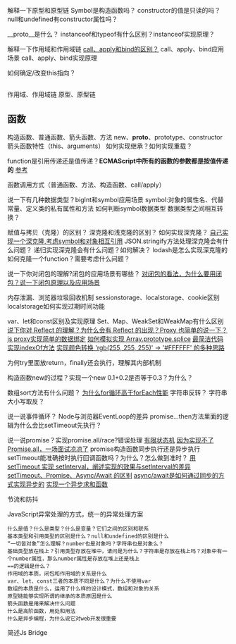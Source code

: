 解释一下原型和原型链
Symbol是构造函数吗？
constructor的值是只读的吗？null和undefined有constructor属性吗？

__proto__是什么？
instanceof和typeof有什么区别？instanceof实现原理？

解释一下作用域和作用域链
[call、apply和bind的区别？](https://juejin.cn/post/6844903496253177863#heading-7)
call、apply、bind应用场景
call、apply、bind实现原理

如何确定/改变this指向？

## 
作用域、作用域链
原型、原型链

## 函数
构造函数、普通函数、箭头函数、方法
new、__proto__、prototype、constructor
箭头函数特性（this、arguments）
如何实现继承？如何实现重载？


function是引用传递还是值传递？**ECMAScript中所有的函数的参数都是按值传递的** [参考](https://juejin.cn/post/6844903854882947080#heading-7)

函数调用方式（普通函数、方法、构造函数、call/apply）

说一下有几种数据类型？bigInt和symbol应用场景
symbol:对象的属性名、代替常量、定义类的私有属性和方法
如何判断symbol数据类型
数据类型之间相互转换？


赋值与拷贝（克隆）的区别？
深克隆和浅克隆的区别？
如何实现深克隆？
[自己实现一个深克隆,考虑symbol和对象相互引用](https://github.com/Advanced-Frontend/Daily-Interview-Question/issues/148)
JSON.stringify方法处理深克隆会有什么问题？
递归实现深克隆会有什么问题？如何解决？
lodash是怎么实现深克隆的
如何克隆一个function？需要考虑什么问题？


说一下你对闭包的理解?闭包的应用场景有哪些？
[对闭包的看法，为什么要用闭包？说一下闭包原理以及应用场景](https://github.com/lgwebdream/FE-Interview/issues/17)

内存泄漏、浏览器垃圾回收机制
sessionstorage、localstorage、cookie区别
localstorage如何实现过期时间功能

var、let和const区别及实现原理
Set、Map、WeakSet和WeakMap有什么区别
[说下你对 Reflect 的理解？为什么会有 Reflect 的出现？Proxy 也简单的说一下？](https://github.com/lgwebdream/FE-Interview/issues/1203)
[js proxy实现简单的数据绑定](https://github.com/Advanced-Frontend/Daily-Interview-Question/issues/123)
[如何模拟实现 Array.prototype.splice](https://github.com/Advanced-Frontend/Daily-Interview-Question/issues/384)
[最简洁代码实现indexOf方法](https://github.com/Advanced-Frontend/Daily-Interview-Question/issues/321)
[实现颜色转换 'rgb(255, 255, 255)' -> '#FFFFFF' 的多种思路](https://github.com/Advanced-Frontend/Daily-Interview-Question/issues/475)

为何try里面放return，finally还会执行，理解其内部机制

构造函数new的过程？实现一个new
0.1+0.2是否等于0.3？为什么？

数组sort方法有什么问题？
[为什么for循环高于forEach性能](https://github.com/Advanced-Frontend/Daily-Interview-Question/issues/121)
字符串反转？
字符串大小写取反？

说一说事件循环？
Node与浏览器EventLoop的差异
promise...then方法里面的逻辑为什么会比setTimeout先执行？

说一说promise？实现promise.all/race?错误处理
[有限状态机](http://www.ruanyifeng.com/blog/2013/09/finite-state_machine_for_javascript.html)
[因为实现不了Promise.all，一场面试凉凉了](https://juejin.cn/post/7038371452084551694#heading-8)
promise构造函数同步执行还是异步执行
setTimeout能准确按时执行回调函数吗？为什么？怎么做到准时？
[用 setTimeout 实现 setInterval，阐述实现的效果与setInterval的差异](https://github.com/Advanced-Frontend/Daily-Interview-Question/issues/259)
[setTimeout、Promise、Async/Await 的区别](https://github.com/Advanced-Frontend/Daily-Interview-Question/issues/33)
[async/await是如何通过同步的方式实现异步的](https://github.com/Advanced-Frontend/Daily-Interview-Question/issues/156)
[实现一个异步求和函数](https://github.com/Advanced-Frontend/Daily-Interview-Question/issues/484)

节流和防抖

JavaScript异常处理的方式，统一的异常处理方案


```
什么是值？什么是类型？什么是变量？它们之间的区别和联系
基本类型和引用类型的区别是什么？null和undefined的区别是什么
“一切皆对象”怎么理解？number也是对象吗？字符串也是对象么？
基础类型放在栈上？引用类型存放在堆中，请问是为什么？字符串是存放在栈上吗？对象中有一个number属性，那么number属性是存放在堆上还是栈上
==的逻辑是什么？
作用域的本质，闭包和作用域的关系是什么
var、let、const三者的本质不同是什么？为什么不使用var
数组的本质是什么，运用了什么样的设计模式，数组和对象的关系
原型链能够实现所谓的继承的本质原因是什么
箭头函数是用来解决什么问题
什么是高阶函数，用处和用法
什么是异步编程，为什么说它对web开发很重要

```

简述Js Bridge
